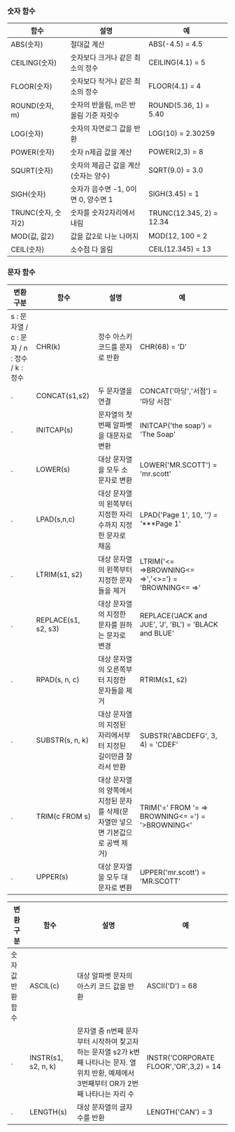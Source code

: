 
### 숫자 함수
함수 | 설명 | 예
--|--|--
ABS(숫자) |절대값 계산 |ABS(-4.5) = 4.5
CEILING(숫자) |숫자보다 크거나 같은 최소의 정수| CEILING(4.1) = 5
FLOOR(숫자) | 숫자보다 작거나 같은 최소의 정수 | FLOOR(4.1) = 4
ROUND(숫자, m)| 숫자의 반올림, m은 반올림 기준 자릿수 | ROUND(5.36, 1) = 5.40
LOG(숫자) | 숫자의 자연로그 값을 반환 | LOG(10) = 2.30259
POWER(숫자) | 숫자 n제곱 값을 계산 | POWER(2,3) = 8
SQURT(숫자) | 숫자의 제곱근 값을 계산(숫자는 양수) | SQRT(9.0) = 3.0
SIGH(숫자) | 숫자가 음수면 -1, 0이면 0, 양수면 1 | SIGH(3.45) = 1
TRUNC(숫자, 숫자2) | 숫자를 숫자2자리에서 내림| TRUNC(12.345, 2) = 12.34
MOD(값, 값2) | 값을 값2로 나눈 나머지 | MOD(12, 100 = 2
CEIL(숫자) | 소수점 다 올림 | CEIL(12.345) = 13

### 문자 함수
변환 구분 | 함수 | 설명 | 예
--|--|--|--
s : 문자열 / c : 문자 / n : 정수 / k : 정수 | CHR(k) | 정수 아스키 코드를 문자로 반환 | CHR(68) =  'D'
.| CONCAT(s1,s2) | 두 문자열을 연결 | CONCAT('마당','서점') = '마당 서점'
.| INITCAP(s) | 문자열의 첫 번째 알파벳을 대문자로 변환 | INITCAP('the soap') = 'The Soap'
.| LOWER(s) | 대상 문자열을 모두 소문자로 변환 | LOWER('MR.SCOTT') = 'mr.scott'
.| LPAD(s,n,c) | 대상 문자열의 왼쪽부터 지정한 자리 수까지 지정한 문자로 채움 | LPAD('Page 1', 10, '*') = '***\*Page 1'
.| LTRIM(s1, s2) | 대상 문자열의 왼쪽부터 지정한 문자들을 제거 | LTRIM('<= =>BROWNING<= =>','<>=') = 'BROWNING<= =>'
.| REPLACE(s1, s2, s3) | 대상 문자열의 지정한 문자를 원하는 문자로 변경 | REPLACE('JACK and JUE', 'J', 'BL') = 'BLACK and BLUE'
.| RPAD(s, n, c) | 대상 문자열의 오른쪽부터 지정한 문자들을 제거 |RTRIM(s1, s2) | 대상 문자열의 오른쪽부터 지정한 문자들을 제거 | RTRIM('<= => BROWNING<= =>','<>=') = '<= =>BROWNING'
.| SUBSTR(s, n, k) | 대상 문자열의 지정된 자리에서부터 지정된 길이만큼 잘라서 반환 | SUBSTR('ABCDEFG', 3, 4) = 'CDEF'
.| TRIM(c FROM s) | 대상 문자열의 양쪽에서 지정된 문자를 삭제(문자열만 넣으면 기본값으로 공백 제거) |TRIM('=' FROM '= => BROWNING<= =') = '>BROWNING<'
.|UPPER(s) | 대상 문자열을 모두 대문자로 변환 | UPPER('mr.scott') = 'MR.SCOTT'

변환 구분 | 함수 | 설명 | 예
--|--|--|--
숫자값 반환 함수| ASCIL(c) | 대상 알파벳 문자의 아스키 코드 값을 반환 | ASCII('D') = 68
.| INSTR(s1, s2, n, k) | 문자열 중 n번째 문자부터 시작하여 찾고자 하는 문자열 s2가 k번째 나타나는 문자. 열 위치 반환, 예제에서 3번째부터 OR가 2번째 나타나는 자리 수 | INSTR('CORPORATE FLOOR','OR',3,2) = 14
.| LENGTH(s) | 대상 문자열의 글자 수를 반환 | LENGTH('CAN') = 3
